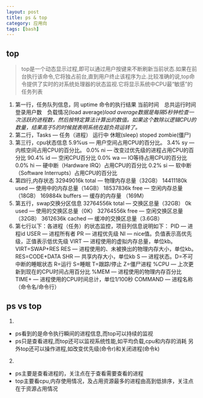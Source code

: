 ```yaml
---
layout: post
title: ps & top
category: 应用向
tags: [bash]
---
```


## top
> top是一个动态显示过程,即可以通过用户按键来不断刷新当前状态.如果在前台执行该命令,它将独占前台,直到用户终止该程序为止.比较准确的说,top命令提供了实时的对系统处理器的状态监视.它将显示系统中CPU最“敏感”的任务列表

1. 第一行，任务队列信息，同 uptime 命令的执行结果
当前时间　总共运行时间　登录用户数　负载情况(load average)*load average数据是每隔5秒钟检查一次活跃的进程数，然后按特定算法计算出的数值。如果这个数除以逻辑CPU的数量，结果高于5的时候就表明系统在超负荷运转了。*
2. 第二行，Tasks — 任务（进程） 
运行中 休眠(sleep) stoped zombie(僵尸)
3. 第三行，cpu状态信息
	5.9%us — 用户空间占用CPU的百分比。
	3.4% sy — 内核空间占用CPU的百分比。
	0.0% ni — 改变过优先级的进程占用CPU的百分比
	90.4% id — 空闲CPU百分比
	0.0% wa — IO等待占用CPU的百分比
	0.0% hi — 硬中断（Hardware IRQ）占用CPU的百分比
	0.2% si — 软中断（Software Interrupts）占用CPU的百分比
4. 第四行,内存状态
	32949016k total — 物理内存总量（32GB）
	14411180k used — 使用中的内存总量（14GB）
	18537836k free — 空闲内存总量（18GB）
	169884k buffers — 缓存的内存量 （169M）
5. 第五行，swap交换分区信息
	32764556k total — 交换区总量（32GB）
	0k used — 使用的交换区总量（0K）
	32764556k free — 空闲交换区总量（32GB）
	3612636k cached — 缓冲的交换区总量（3.6GB）
6. 第七行以下：各进程（任务）的状态监控，项目列信息说明如下：
	PID — 进程id
	USER — 进程所有者
	PR — 进程优先级
	NI — nice值。负值表示高优先级，正值表示低优先级
	VIRT — 进程使用的虚拟内存总量，单位kb。VIRT=SWAP+RES
	RES — 进程使用的、未被换出的物理内存大小，单位kb。RES=CODE+DATA
	SHR — 共享内存大小，单位kb
	S — 进程状态。D=不可中断的睡眠状态 R=运行 S=睡眠 T=跟踪/停止 Z=僵尸进程
	%CPU — 上次更新到现在的CPU时间占用百分比
	%MEM — 进程使用的物理内存百分比
	TIME+ — 进程使用的CPU时间总计，单位1/100秒
	COMMAND — 进程名称（命令名/命令行）

## ps vs top
1. 
- ps看到的是命令执行瞬间的进程信息,而top可以持续的监视
- ps只是查看进程,而top还可以监视系统性能,如平均负载,cpu和内存的消耗
另外top还可以操作进程,如改变优先级(命令r)和关闭进程(命令k)
2. 
- ps主要是查看进程的，关注点在于查看需要查看的进程
- top主要看cpu,内存使用情况，及占用资源最多的进程由高到低排序，关注点在于资源占用情况


